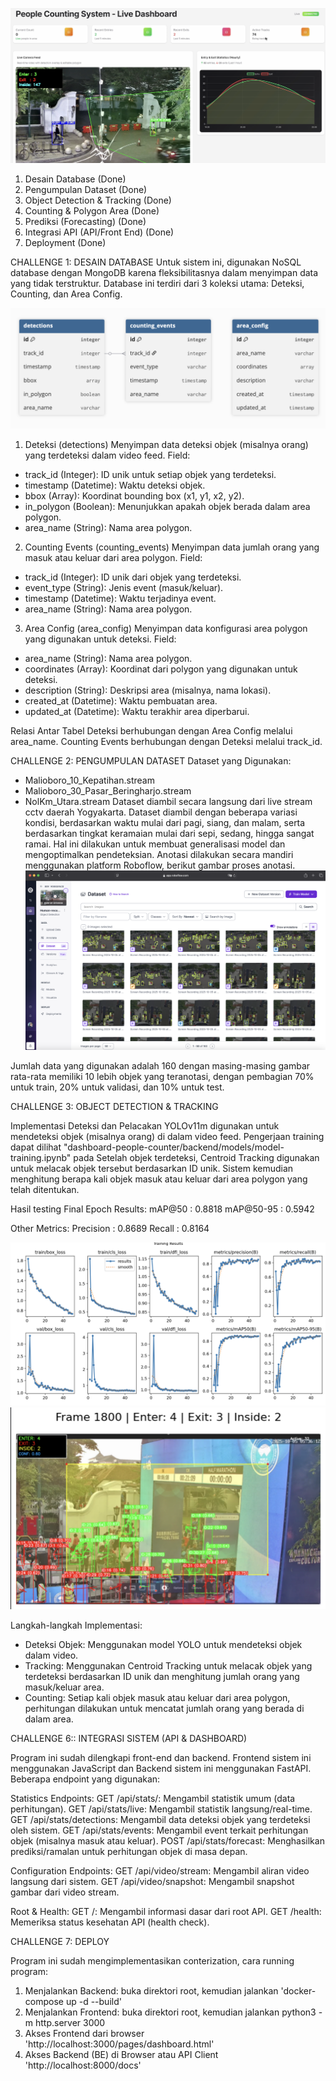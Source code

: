![Deskripsi Gambar](./assets/img/dashboard.png)

1. Desain Database  (Done) 
2. Pengumpulan Dataset (Done)
4. Object Detection & Tracking (Done) 
5. Counting & Polygon Area  (Done) 
6. Prediksi (Forecasting) (Done)
7. Integrasi API (API/Front End) (Done)
8. Deployment (Done)

CHALLENGE 1: DESAIN DATABASE
Untuk sistem ini, digunakan NoSQL database dengan MongoDB karena fleksibilitasnya dalam menyimpan data yang tidak terstruktur. Database ini terdiri dari 3 koleksi utama: Deteksi, Counting, dan Area Config.

![database](./assets/img/database.png)

1. Deteksi (detections)
Menyimpan data deteksi objek (misalnya orang) yang terdeteksi dalam video feed.
Field:
- track_id (Integer): ID unik untuk setiap objek yang terdeteksi.
- timestamp (Datetime): Waktu deteksi objek.
- bbox (Array): Koordinat bounding box (x1, y1, x2, y2).
- in_polygon (Boolean): Menunjukkan apakah objek berada dalam area polygon.
- area_name (String): Nama area polygon.

2. Counting Events (counting_events)
Menyimpan data jumlah orang yang masuk atau keluar dari area polygon.
Field:
- track_id (Integer): ID unik dari objek yang terdeteksi.
- event_type (String): Jenis event (masuk/keluar).
- timestamp (Datetime): Waktu terjadinya event.
- area_name (String): Nama area polygon.

3. Area Config (area_config)
Menyimpan data konfigurasi area polygon yang digunakan untuk deteksi.
Field:
- area_name (String): Nama area polygon.
- coordinates (Array): Koordinat dari polygon yang digunakan untuk deteksi.
- description (String): Deskripsi area (misalnya, nama lokasi).
- created_at (Datetime): Waktu pembuatan area.
- updated_at (Datetime): Waktu terakhir area diperbarui.

Relasi Antar Tabel
Deteksi berhubungan dengan Area Config melalui area_name.
Counting Events berhubungan dengan Deteksi melalui track_id.

CHALLENGE 2: PENGUMPULAN DATASET
Dataset yang Digunakan:
- Malioboro_10_Kepatihan.stream
- Malioboro_30_Pasar_Beringharjo.stream
- NolKm_Utara.stream
Dataset diambil secara langsung dari live stream cctv daerah Yogyakarta. Dataset diambil dengan beberapa variasi kondisi, berdasarkan waktu mulai dari pagi, siang, dan malam, serta berdasarkan tingkat keramaian mulai dari sepi, sedang, hingga sangat ramai. Hal ini dilakukan untuk membuat generalisasi model dan mengoptimalkan pendeteksian. Anotasi dilakukan secara mandiri menggunakan platform Roboflow, berikut gambar proses anotasi.
![anotasi](./assets/img/roboflow.png)

Jumlah data yang digunakan adalah 160 dengan masing-masing gambar rata-rata memiliki 10 lebih objek yang teranotasi, dengan pembagian 70% untuk train, 20% untuk validasi, dan 10% untuk test.

CHALLENGE 3: OBJECT DETECTION & TRACKING

Implementasi Deteksi dan Pelacakan
YOLOv11m digunakan untuk mendeteksi objek (misalnya orang) di dalam video feed. Pengerjaan training dapat dilihat "dashboard-people-counter/backend/models/model-training.ipynb"  pada Setelah objek terdeteksi, Centroid Tracking digunakan untuk melacak objek tersebut berdasarkan ID unik. Sistem kemudian menghitung berapa kali objek masuk atau keluar dari area polygon yang telah ditentukan.

Hasil testing
Final Epoch Results:
  mAP@50     : 0.8818
  mAP@50-95  : 0.5942

Other Metrics:
  Precision  : 0.8689
  Recall     : 0.8164

![Testing](./assets/img/training.png)
![Testing](./assets/img/testing-img.png)

Langkah-langkah Implementasi:
- Deteksi Objek: Menggunakan model YOLO untuk mendeteksi objek dalam video.
- Tracking: Menggunakan Centroid Tracking untuk melacak objek yang terdeteksi berdasarkan ID unik dan menghitung jumlah orang yang masuk/keluar area.
- Counting: Setiap kali objek masuk atau keluar dari area polygon, perhitungan dilakukan untuk mencatat jumlah orang yang berada di dalam area.

CHALLENGE 6:: INTEGRASI SISTEM (API & DASHBOARD)

Program ini sudah dilengkapi front-end dan backend. Frontend sistem ini menggunakan JavaScript dan Backend sistem ini menggunakan FastAPI. Beberapa endpoint yang digunakan:

Statistics Endpoints:
GET /api/stats/: Mengambil statistik umum (data perhitungan).
GET /api/stats/live: Mengambil statistik langsung/real-time.
GET /api/stats/detections: Mengambil data deteksi objek yang terdeteksi oleh sistem.
GET /api/stats/events: Mengambil event terkait perhitungan objek (misalnya masuk atau keluar).
POST /api/stats/forecast: Menghasilkan prediksi/ramalan untuk perhitungan objek di masa depan.

Configuration Endpoints:
GET /api/video/stream: Mengambil aliran video langsung dari sistem.
GET /api/video/snapshot: Mengambil snapshot gambar dari video stream.

Root & Health:
GET /: Mengambil informasi dasar dari root API.
GET /health: Memeriksa status kesehatan API (health check).

CHALLENGE 7: DEPLOY

Program ini sudah mengimplementasikan conterization, cara running program:
1. Menjalankan Backend: buka direktori root, kemudian jalankan 'docker-compose up -d --build'
2. Menjalankan Frontend: buka direktori root, kemudian jalankan python3 -m http.server 3000
3. Akses Frontend dari browser 'http://localhost:3000/pages/dashboard.html'
4. Akses Backend (BE) di Browser atau API Client 'http://localhost:8000/docs'